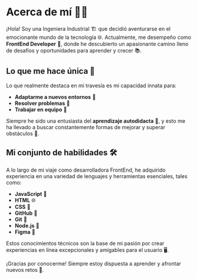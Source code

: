 # Acerca de mí 👩‍💻

¡Hola! Soy una Ingeniera Industrial 🏗️ que decidió aventurarse en el emocionante mundo de la tecnología 🌐. Actualmente, me desempeño como **FrontEnd Developer** 🚀, donde he descubierto un apasionante camino lleno de desafíos y oportunidades para aprender y crecer 📚.

## Lo que me hace única 🌟

Lo que realmente destaca en mi travesía es mi capacidad innata para:

- **Adaptarme a nuevos entornos** 🔄
- **Resolver problemas** 🧩
- **Trabajar en equipo** 🤝

Siempre he sido una entusiasta del **aprendizaje autodidacta** 🧠, y esto me ha llevado a buscar constantemente formas de mejorar y superar obstáculos 🚀.

## Mi conjunto de habilidades 🛠️

A lo largo de mi viaje como desarrolladora FrontEnd, he adquirido experiencia en una variedad de lenguajes y herramientas esenciales, tales como:

- **JavaScript** 📜
- **HTML** 🌐
- **CSS** 🎨
- **GitHub** 🐙
- **Git** 🌿
- **Node.js** 🚀
- **Figma** 🎨

Estos conocimientos técnicos son la base de mi pasión por crear experiencias en línea excepcionales y amigables para el usuario 🖥️.

¡Gracias por conocerme! Siempre estoy dispuesta a aprender y afrontar nuevos retos 🚀.
